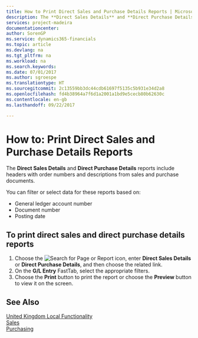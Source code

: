 ```yaml
---
title: How to Print Direct Sales and Purchase Details Reports | Microsoft Docs
description: The **Direct Sales Details** and **Direct Purchase Details** reports include headers with order numbers and descriptions from sales and purchase documents.
services: project-madeira
documentationcenter: 
author: SorenGP
ms.service: dynamics365-financials
ms.topic: article
ms.devlang: na
ms.tgt_pltfrm: na
ms.workload: na
ms.search.keywords: 
ms.date: 07/01/2017
ms.author: sgroespe
ms.translationtype: HT
ms.sourcegitcommit: 2c13559bb3dc44cdb61697f5135c5b931e34d2a8
ms.openlocfilehash: fd4b38964a7f6d1a2001a1bd9e5cecb80b62630c
ms.contentlocale: en-gb
ms.lasthandoff: 09/22/2017

---
```

# <a name="how-to-print-direct-sales-and-purchase-details-reports"></a>How to: Print Direct Sales and Purchase Details Reports
The **Direct Sales Details** and **Direct Purchase Details** reports include headers with order numbers and descriptions from sales and purchase documents.  

 You can filter or select data for these reports based on:  

-   General ledger account number  
-   Document number  
-   Posting date  

## <a name="to-print-direct-sales-and-direct-purchase-details-reports"></a>To print direct sales and direct purchase details reports  

1.  Choose the ![Search for Page or Report](../../media/ui-search/search_small.png "Search for Page or Report icon") icon, enter **Direct Sales Details** or **Direct Purchase Details**, and then choose the related link.  
2.  On the **G/L Entry** FastTab, select the appropriate filters.  
3.  Choose the **Print** button to print the report or choose the **Preview** button to view it on the screen.  

## <a name="see-also"></a>See Also  
 [United Kingdom Local Functionality](united-kingdom-local-functionality.md)  
[Sales](../../sales-manage-sales.md)   
[Purchasing](../../purchasing-manage-purchasing.md)   


